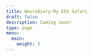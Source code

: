 ```yaml
---
title: NeuroDiary-My EEG Safari
draft: false
description: Coming soon!
type: page
menu:
  main:
    weight: 5
---
```

